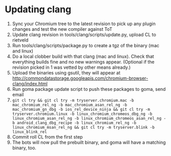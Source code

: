 # Updating clang

1.  Sync your Chromium tree to the latest revision to pick up any plugin
    changes and test the new compiler against ToT
1.  Update clang revision in tools/clang/scripts/update.py, upload CL to
    rietveld
1.  Run tools/clang/scripts/package.py to create a tgz of the binary (mac and
    linux)
1.  Do a local clobber build with that clang (mac and linux). Check that
    everything builds fine and no new warnings appear. (Optional if the
    revision picked in 1 was vetted by other means already.)
1.  Upload the binaries using gsutil, they will appear at
    http://commondatastorage.googleapis.com/chromium-browser-clang/index.html
1.  Run goma package update script to push these packages to goma, send email
1.  `git cl try &&
    git cl try -m tryserver.chromium.mac -b mac_chromium_rel_ng -b
    mac_chromium_asan_rel_ng -b mac_chromium_gn_dbg -b ios_rel_device_ninja &&
    git cl try -m tryserver.chromium.linux -b linux_chromium_chromeos_dbg_ng
    -b linux_chromium_asan_rel_ng -b linux_chromium_chromeos_asan_rel_ng
    -b android_clang_dbg_recipe -b linux_chromium_rel_ng
    -b linux_chromium_msan_rel_ng &&
    git cl try -m tryserver.blink -b linux_blink_rel`
1.  Commit roll CL from the first step
1.  The bots will now pull the prebuilt binary, and goma will have a matching
    binary, too.
